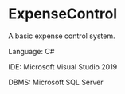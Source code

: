 # ExpenseControl
A basic expense control system.

Language: C#

IDE: Microsoft Visual Studio 2019

DBMS: Microsoft SQL Server
